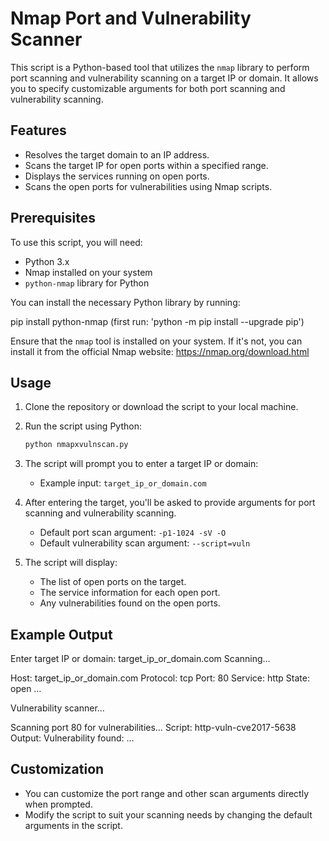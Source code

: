 # Nmap Port and Vulnerability Scanner

This script is a Python-based tool that utilizes the `nmap` library to perform port scanning and vulnerability scanning on a target IP or domain. It allows you to specify customizable arguments for both port scanning and vulnerability scanning.

## Features
- Resolves the target domain to an IP address.
- Scans the target IP for open ports within a specified range.
- Displays the services running on open ports.
- Scans the open ports for vulnerabilities using Nmap scripts.

## Prerequisites

To use this script, you will need:
- Python 3.x
- Nmap installed on your system
- `python-nmap` library for Python

You can install the necessary Python library by running:

pip install python-nmap (first run: 'python -m pip install --upgrade pip')

Ensure that the `nmap` tool is installed on your system. If it's not, you can install it from the official Nmap website: https://nmap.org/download.html

## Usage

1. Clone the repository or download the script to your local machine.

2. Run the script using Python:
    ```bash
    python nmapxvulnscan.py
    ```

3. The script will prompt you to enter a target IP or domain:
    - Example input: `target_ip_or_domain.com`

4. After entering the target, you'll be asked to provide arguments for port scanning and vulnerability scanning. 
   - Default port scan argument: `-p1-1024 -sV -O`
   - Default vulnerability scan argument: `--script=vuln`

5. The script will display:
   - The list of open ports on the target.
   - The service information for each open port.
   - Any vulnerabilities found on the open ports.

## Example Output
Enter target IP or domain: target_ip_or_domain.com
Scanning…

Host: target_ip_or_domain.com
Protocol: tcp
Port: 80
Service: http
State: open
…

Vulnerability scanner…

Scanning port 80 for vulnerabilities…
Script: http-vuln-cve2017-5638
Output: Vulnerability found: …

## Customization

- You can customize the port range and other scan arguments directly when prompted.
- Modify the script to suit your scanning needs by changing the default arguments in the script.
